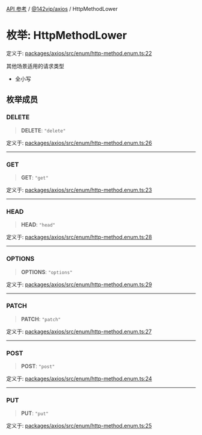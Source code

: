 [API 参考](../wiki/Home) / [@142vip/axios](../wiki/@142vip.axios) / HttpMethodLower

# 枚举: HttpMethodLower

定义于: [packages/axios/src/enum/http-method.enum.ts:22](https://github.com/142vip/core-x/blob/5281e59d2cdd2de59e1ea761d17ed7fe118d1e60/packages/axios/src/enum/http-method.enum.ts#L22)

其他场景适用的请求类型

* 全小写

## 枚举成员

### DELETE

> **DELETE**: `"delete"`

定义于: [packages/axios/src/enum/http-method.enum.ts:26](https://github.com/142vip/core-x/blob/5281e59d2cdd2de59e1ea761d17ed7fe118d1e60/packages/axios/src/enum/http-method.enum.ts#L26)

***

### GET

> **GET**: `"get"`

定义于: [packages/axios/src/enum/http-method.enum.ts:23](https://github.com/142vip/core-x/blob/5281e59d2cdd2de59e1ea761d17ed7fe118d1e60/packages/axios/src/enum/http-method.enum.ts#L23)

***

### HEAD

> **HEAD**: `"head"`

定义于: [packages/axios/src/enum/http-method.enum.ts:28](https://github.com/142vip/core-x/blob/5281e59d2cdd2de59e1ea761d17ed7fe118d1e60/packages/axios/src/enum/http-method.enum.ts#L28)

***

### OPTIONS

> **OPTIONS**: `"options"`

定义于: [packages/axios/src/enum/http-method.enum.ts:29](https://github.com/142vip/core-x/blob/5281e59d2cdd2de59e1ea761d17ed7fe118d1e60/packages/axios/src/enum/http-method.enum.ts#L29)

***

### PATCH

> **PATCH**: `"patch"`

定义于: [packages/axios/src/enum/http-method.enum.ts:27](https://github.com/142vip/core-x/blob/5281e59d2cdd2de59e1ea761d17ed7fe118d1e60/packages/axios/src/enum/http-method.enum.ts#L27)

***

### POST

> **POST**: `"post"`

定义于: [packages/axios/src/enum/http-method.enum.ts:24](https://github.com/142vip/core-x/blob/5281e59d2cdd2de59e1ea761d17ed7fe118d1e60/packages/axios/src/enum/http-method.enum.ts#L24)

***

### PUT

> **PUT**: `"put"`

定义于: [packages/axios/src/enum/http-method.enum.ts:25](https://github.com/142vip/core-x/blob/5281e59d2cdd2de59e1ea761d17ed7fe118d1e60/packages/axios/src/enum/http-method.enum.ts#L25)
